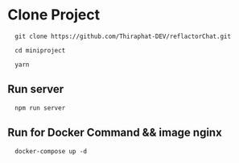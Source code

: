 # Clone Project
```
  git clone https://github.com/Thiraphat-DEV/reflactorChat.git
```

```
  cd miniproject
```

```
  yarn
```

## Run server
```
  npm run server
```

## Run for Docker Command && image nginx
```
  docker-compose up -d
```
